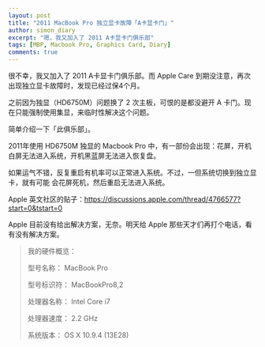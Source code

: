 ```yaml
---
layout: post
title: "2011 MacBook Pro 独立显卡故障「A卡显卡门」"
author: simon_diary
excerpt: "嗯，我又加入了 2011 A卡显卡门俱乐部"
tags: [MBP, Macbook Pro, Graphics Card, Diary]
comments: true
---
```


很不幸，我又加入了 2011 A卡显卡门俱乐部。而 Apple Care 到期没注意，再次出现独立显卡故障时，发现已经过保4个月。


之前因为独显（HD6750M）问题换了 2 次主板，可恨的是都没避开 A 卡门。现在只能强制使用集显，来临时性解决这个问题。


简单介绍一下「此俱乐部」。


2011年使用 HD6750M 独显的 Macbook Pro 中，有一部份会出现：花屏，开机白屏无法进入系统，开机黑蓝屏无法进入恢复盘。


如果运气不错，反复重启有机率可以正常进入系统。不过，一但系统切换到独立显卡，就有可能 会花屏死机，然后重启无法进入系统。


Apple 英文社区的贴子：https://discussions.apple.com/thread/4766577?start=0&tstart=0


Apple 目前没有给出解决方案，无奈。明天给 Apple 那些天才们再打个电话，看有没有解决方案。


>我的硬件概览：
>
>型号名称： MacBook Pro
>
>型号标识符： MacBookPro8,2
>
>处理器名称： Intel Core i7
>
>处理器速度： 2.2 GHz
>
>系统版本：  OS X 10.9.4 (13E28)